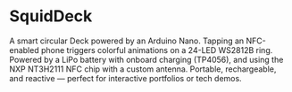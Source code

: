 # SquidDeck
A smart circular Deck powered by an Arduino Nano. Tapping an NFC-enabled phone triggers colorful animations on a 24-LED WS2812B ring. Powered by a LiPo battery with onboard charging (TP4056), and using the NXP NT3H2111 NFC chip with a custom antenna. Portable, rechargeable, and reactive — perfect for interactive portfolios or tech demos.
